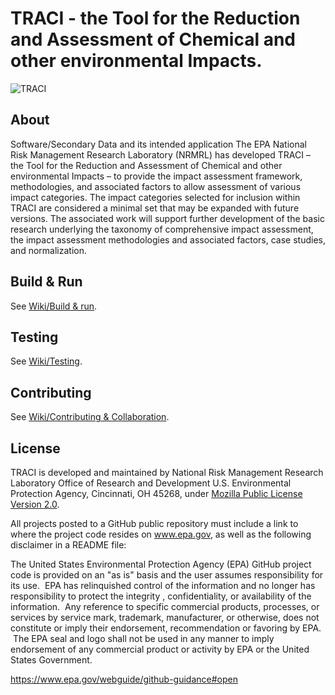 # TRACI - the Tool for the Reduction and Assessment of Chemical and other environmental Impacts.

![TRACI](https://www.epa.gov/sites/production/files/2013-06/epa_seal_verysmall_trim.gif)

## About
Software/Secondary Data and its intended application
The EPA National Risk Management Research Laboratory (NRMRL) has developed TRACI – the Tool for the Reduction and Assessment of Chemical and other environmental Impacts – to provide the impact assessment framework, methodologies, and associated factors to allow assessment of various impact categories. The impact categories selected for inclusion within TRACI are considered a minimal set that may be expanded with future versions. The associated work will support further development of the basic research underlying the taxonomy of comprehensive impact assessment, the impact assessment methodologies and associated factors, case studies, and normalization.

## Build & Run
See [Wiki/Build & run](https://github.com/USEPA/TRACI/wiki/Build-&-Run).

## Testing
See [Wiki/Testing](https://github.com/USEPA/TRACI/wiki/Testing).

## Contributing
See [Wiki/Contributing & Collaboration](https://github.com/USEPA/TRACI/wiki/Contributing).

## License
TRACI is developed and maintained by National Risk Management Research Laboratory Office of Research and Development
U.S. Environmental Protection Agency, Cincinnati, OH 45268, under [Mozilla Public License Version 2.0](https://github.com/USEPA/TRACI/wiki/License).

All projects posted to a GitHub public repository must include a link to where the project code resides on www.epa.gov, as well as the following disclaimer in a README file:

The United States Environmental Protection Agency (EPA) GitHub project code is provided on an "as is" basis and the user assumes responsibility for its use.  EPA has relinquished control of the information and no longer has responsibility to protect the integrity , confidentiality, or availability of the information.  Any reference to specific commercial products, processes, or services by service mark, trademark, manufacturer, or otherwise, does not constitute or imply their endorsement, recommendation or favoring by EPA.  The EPA seal and logo shall not be used in any manner to imply endorsement of any commercial product or activity by EPA or the United States Government.

https://www.epa.gov/webguide/github-guidance#open
